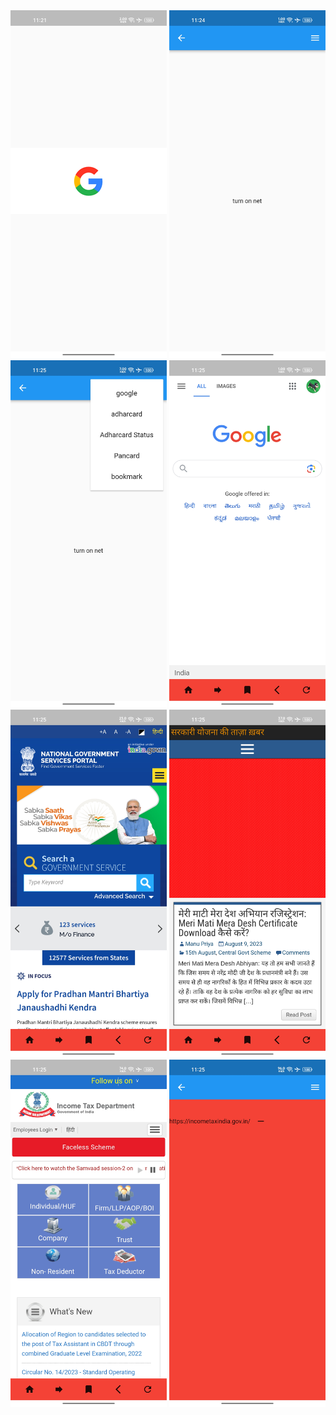 











<img src="asset/image/Screenshot_2023-08-09-11-21-52-55_9347c88eefc4674d7f7e46589cb50073.jpg" width="250px">
<img src="asset/image/Screenshot_2023-08-09-11-24-59-73_9347c88eefc4674d7f7e46589cb50073.jpg" width="250px">
<img src="asset/image/Screenshot_2023-08-09-11-25-03-34_9347c88eefc4674d7f7e46589cb50073.jpg" width="250px">
<img src="asset/image/Screenshot_2023-08-09-11-25-09-12_9347c88eefc4674d7f7e46589cb50073.jpg" width="250px">
<img src="asset/image/Screenshot_2023-08-09-11-25-18-25_9347c88eefc4674d7f7e46589cb50073.jpg" width="250px">
<img src="asset/image/Screenshot_2023-08-09-11-25-25-71_9347c88eefc4674d7f7e46589cb50073.jpg" width="250px">
<img src="asset/image/Screenshot_2023-08-09-11-25-32-03_9347c88eefc4674d7f7e46589cb50073.jpg" width="250px">
<img src="asset/image/Screenshot_2023-08-09-11-25-54-61_9347c88eefc4674d7f7e46589cb50073.jpg" width="250px">

